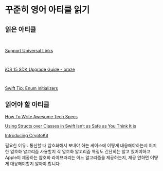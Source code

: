 
# 꾸준히 영어 아티클 읽기


## 읽은 아티클

<br>

[Support Universal Links](https://github.com/jeehge/Study/blob/master/Article/Text/SupportUniversalLinks)

<br>

[iOS 15 SDK Upgrade Guide - braze](https://www.braze.com/docs/developer_guide/platform_integration_guides/ios/ios_15/)

<br>

[Swift Tip: Enum Initializers](https://github.com/jeehge/Study/blob/master/Article/Text/EnumInitializers)

## 읽어야 할 아티클

[How To Write Awesome Tech Specs](https://eng.lyft.com/awesome-tech-specs-86eea8e45bb9)


[Using Structs over Classes in Swift Isn’t as Safe as You Think It is](https://medium.com/devgauge/using-structs-over-classes-in-swift-isnt-as-safe-as-you-think-it-is-a59794d10c31)

[Introducing CryptoKit](https://www.raywenderlich.com/10846296-introducing-cryptokit)

필요한 이유 : 통신할 때 암호화해서 보내야 하는 케이스에 어떻게 대응해야하는지 어떠한 암호화 알고리즘 사용할지 각 암호화 알고리즘 특징도 간단히는 알고 있어야하고 Apple이 제공하는 암호화 라이브러리는 어느 알고리즘을 제공하는지, 제공 안하면 어떻게 대응해야할지 알아야 합니다.

<br>
